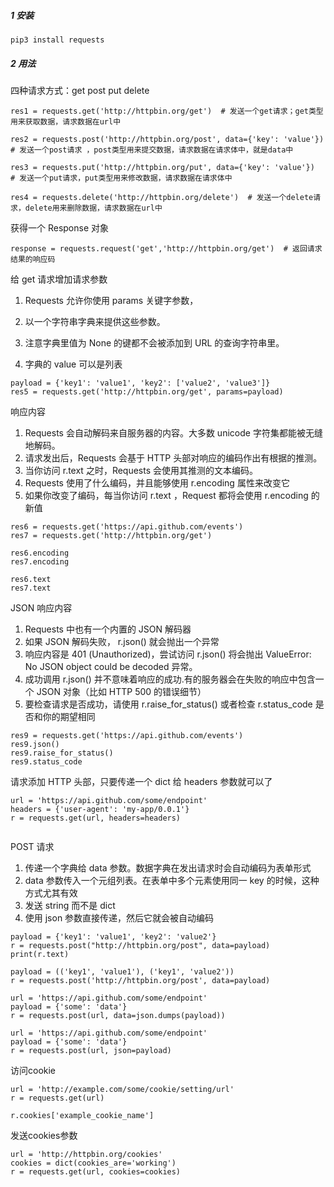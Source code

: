 ##### 1 安装

```
pip3 install requests
```


##### 2 用法


四种请求方式：get post put delete

```
res1 = requests.get('http://httpbin.org/get')  # 发送一个get请求；get类型用来获取数据，请求数据在url中

res2 = requests.post('http://httpbin.org/post', data={'key': 'value'})  # 发送一个post请求 ，post类型用来提交数据，请求数据在请求体中，就是data中

res3 = requests.put('http://httpbin.org/put', data={'key': 'value'})  # 发送一个put请求，put类型用来修改数据，请求数据在请求体中

res4 = requests.delete('http://httpbin.org/delete')  # 发送一个delete请求，delete用来删除数据，请求数据在url中
```

获得一个 Response 对象

```
response = requests.request('get','http://httpbin.org/get')  # 返回请求结果的响应码
```

给 get 请求增加请求参数

1. Requests 允许你使用 params 关键字参数，

2. 以一个字符串字典来提供这些参数。

3. 注意字典里值为 None 的键都不会被添加到 URL 的查询字符串里。

4. 字典的 value 可以是列表

```
payload = {'key1': 'value1', 'key2': ['value2', 'value3']}
res5 = requests.get('http://httpbin.org/get', params=payload)
```

响应内容

1. Requests 会自动解码来自服务器的内容。大多数 unicode 字符集都能被无缝地解码。
2. 请求发出后，Requests 会基于 HTTP 头部对响应的编码作出有根据的推测。
3. 当你访问 r.text 之时，Requests 会使用其推测的文本编码。
4. Requests 使用了什么编码，并且能够使用 r.encoding 属性来改变它
5. 如果你改变了编码，每当你访问 r.text ，Request 都将会使用 r.encoding 的新值

```
res6 = requests.get('https://api.github.com/events')
res7 = requests.get('http://httpbin.org/get')

res6.encoding
res7.encoding

res6.text
res7.text
```
JSON 响应内容

1. Requests 中也有一个内置的 JSON 解码器
2. 如果 JSON 解码失败， r.json() 就会抛出一个异常
3. 响应内容是 401 (Unauthorized)，尝试访问 r.json() 将会抛出 ValueError: No JSON object could be decoded 异常。
4. 成功调用 r.json() 并不意味着响应的成功.有的服务器会在失败的响应中包含一个 JSON 对象（比如 HTTP 500 的错误细节）
5. 要检查请求是否成功，请使用 r.raise_for_status() 或者检查 r.status_code 是否和你的期望相同

```
res9 = requests.get('https://api.github.com/events')
res9.json()
res9.raise_for_status()
res9.status_code
```

请求添加 HTTP 头部，只要传递一个 dict 给 headers 参数就可以了

```
url = 'https://api.github.com/some/endpoint'
headers = {'user-agent': 'my-app/0.0.1'}
r = requests.get(url, headers=headers)


```
POST 请求

1. 传递一个字典给 data 参数。数据字典在发出请求时会自动编码为表单形式
2. data 参数传入一个元组列表。在表单中多个元素使用同一 key 的时候，这种方式尤其有效
3. 发送 string 而不是 dict
4. 使用 json 参数直接传递，然后它就会被自动编码
```
payload = {'key1': 'value1', 'key2': 'value2'}
r = requests.post("http://httpbin.org/post", data=payload)
print(r.text)

payload = (('key1', 'value1'), ('key1', 'value2'))
r = requests.post('http://httpbin.org/post', data=payload)

url = 'https://api.github.com/some/endpoint'
payload = {'some': 'data'}
r = requests.post(url, data=json.dumps(payload))

url = 'https://api.github.com/some/endpoint'
payload = {'some': 'data'}
r = requests.post(url, json=payload)
```
访问cookie

```
url = 'http://example.com/some/cookie/setting/url'
r = requests.get(url)

r.cookies['example_cookie_name']
```

发送cookies参数
```
url = 'http://httpbin.org/cookies'
cookies = dict(cookies_are='working')
r = requests.get(url, cookies=cookies)
```
